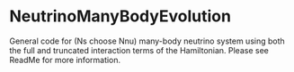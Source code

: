 # NeutrinoManyBodyEvolution
General code for (Ns choose Nnu) many-body neutrino system using both the full and truncated interaction terms of the Hamiltonian. Please see ReadMe for more information.
